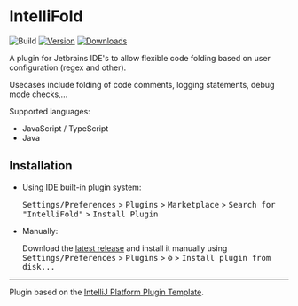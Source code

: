# IntelliFold

![Build](https://github.com/GillesMoris/intellifold/workflows/Build/badge.svg)
[![Version](https://img.shields.io/jetbrains/plugin/v/17156.svg)](https://plugins.jetbrains.com/plugin/17156)
[![Downloads](https://img.shields.io/jetbrains/plugin/d/17156.svg)](https://plugins.jetbrains.com/plugin/17156)

<!-- Plugin description -->
A plugin for Jetbrains IDE's to allow flexible code folding based on user configuration (regex and other).

Usecases include folding of code comments, logging statements, debug mode checks,...

Supported languages:
- JavaScript / TypeScript
- Java
<!-- Plugin description end -->

## Installation

- Using IDE built-in plugin system:
  
  <kbd>Settings/Preferences</kbd> > <kbd>Plugins</kbd> > <kbd>Marketplace</kbd> > <kbd>Search for "IntelliFold"</kbd> >
  <kbd>Install Plugin</kbd>
  
- Manually:

  Download the [latest release](https://github.com/GillesMoris/intellifold/releases/latest) and install it manually using
  <kbd>Settings/Preferences</kbd> > <kbd>Plugins</kbd> > <kbd>⚙️</kbd> > <kbd>Install plugin from disk...</kbd>


---
Plugin based on the [IntelliJ Platform Plugin Template][template].

[template]: https://github.com/JetBrains/intellij-platform-plugin-template

